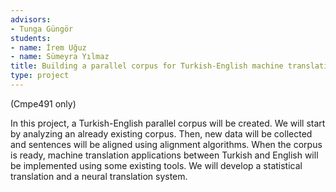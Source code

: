 ```yaml
---
advisors:
- Tunga Güngör
students:
- name: İrem Uğuz
- name: Sümeyra Yılmaz
title: Building a parallel corpus for Turkish-English machine translation
type: project
---
```


(Cmpe491 only)


In this project, a Turkish-English parallel corpus will be created. We will start by analyzing an already existing corpus. Then, new data will be collected and sentences will be aligned using alignment algorithms. When the corpus is ready, machine translation applications between Turkish and English will be implemented using some existing tools. We will develop a statistical translation and a neural translation system.